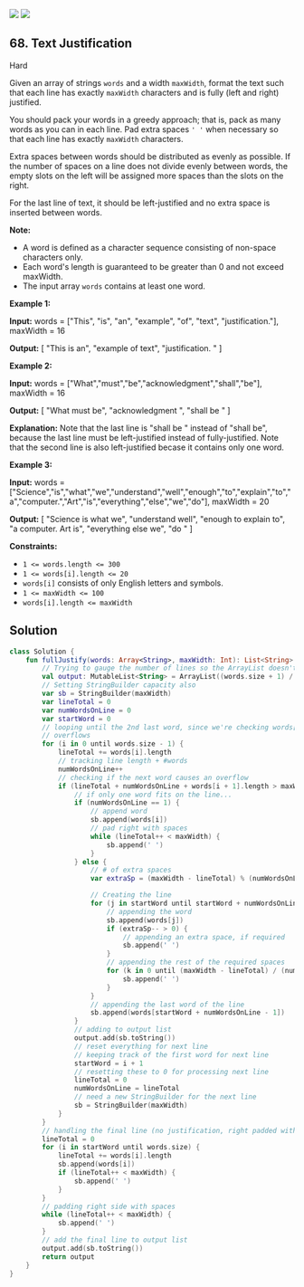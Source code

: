 [![](https://img.shields.io/github/stars/javadev/LeetCode-in-Kotlin?label=Stars&style=flat-square)](https://github.com/javadev/LeetCode-in-Kotlin)
[![](https://img.shields.io/github/forks/javadev/LeetCode-in-Kotlin?label=Fork%20me%20on%20GitHub%20&style=flat-square)](https://github.com/javadev/LeetCode-in-Kotlin/fork)

## 68\. Text Justification

Hard

Given an array of strings `words` and a width `maxWidth`, format the text such that each line has exactly `maxWidth` characters and is fully (left and right) justified.

You should pack your words in a greedy approach; that is, pack as many words as you can in each line. Pad extra spaces `' '` when necessary so that each line has exactly `maxWidth` characters.

Extra spaces between words should be distributed as evenly as possible. If the number of spaces on a line does not divide evenly between words, the empty slots on the left will be assigned more spaces than the slots on the right.

For the last line of text, it should be left-justified and no extra space is inserted between words.

**Note:**

*   A word is defined as a character sequence consisting of non-space characters only.
*   Each word's length is guaranteed to be greater than 0 and not exceed maxWidth.
*   The input array `words` contains at least one word.

**Example 1:**

**Input:** words = ["This", "is", "an", "example", "of", "text", "justification."], maxWidth = 16

**Output:** [ "This is an", "example of text", "justification. " ]

**Example 2:**

**Input:** words = ["What","must","be","acknowledgment","shall","be"], maxWidth = 16

**Output:** [ "What must be", "acknowledgment ", "shall be " ]

**Explanation:** Note that the last line is "shall be " instead of "shall be", because the last line must be left-justified instead of fully-justified. Note that the second line is also left-justified becase it contains only one word.

**Example 3:**

**Input:** words = ["Science","is","what","we","understand","well","enough","to","explain","to","a","computer.","Art","is","everything","else","we","do"], maxWidth = 20

**Output:** [ "Science is what we", "understand well", "enough to explain to", "a computer. Art is", "everything else we", "do " ]

**Constraints:**

*   `1 <= words.length <= 300`
*   `1 <= words[i].length <= 20`
*   `words[i]` consists of only English letters and symbols.
*   `1 <= maxWidth <= 100`
*   `words[i].length <= maxWidth`

## Solution

```kotlin
class Solution {
    fun fullJustify(words: Array<String>, maxWidth: Int): List<String> {
        // Trying to gauge the number of lines so the ArrayList doesn't need to resize
        val output: MutableList<String> = ArrayList((words.size + 1) / (1 + maxWidth / 7))
        // Setting StringBuilder capacity also
        var sb = StringBuilder(maxWidth)
        var lineTotal = 0
        var numWordsOnLine = 0
        var startWord = 0
        // looping until the 2nd last word, since we're checking words[i + 1] for
        // overflows
        for (i in 0 until words.size - 1) {
            lineTotal += words[i].length
            // tracking line length + #words
            numWordsOnLine++
            // checking if the next word causes an overflow
            if (lineTotal + numWordsOnLine + words[i + 1].length > maxWidth) {
                // if only one word fits on the line...
                if (numWordsOnLine == 1) {
                    // append word
                    sb.append(words[i])
                    // pad right with spaces
                    while (lineTotal++ < maxWidth) {
                        sb.append(' ')
                    }
                } else {
                    // # of extra spaces
                    var extraSp = (maxWidth - lineTotal) % (numWordsOnLine - 1)

                    // Creating the line
                    for (j in startWord until startWord + numWordsOnLine - 1) {
                        // appending the word
                        sb.append(words[j])
                        if (extraSp-- > 0) {
                            // appending an extra space, if required
                            sb.append(' ')
                        }
                        // appending the rest of the required spaces
                        for (k in 0 until (maxWidth - lineTotal) / (numWordsOnLine - 1)) {
                            sb.append(' ')
                        }
                    }
                    // appending the last word of the line
                    sb.append(words[startWord + numWordsOnLine - 1])
                }
                // adding to output list
                output.add(sb.toString())
                // reset everything for next line
                // keeping track of the first word for next line
                startWord = i + 1
                // resetting these to 0 for processing next line
                lineTotal = 0
                numWordsOnLine = lineTotal
                // need a new StringBuilder for the next line
                sb = StringBuilder(maxWidth)
            }
        }
        // handling the final line (no justification, right padded with spaces)
        lineTotal = 0
        for (i in startWord until words.size) {
            lineTotal += words[i].length
            sb.append(words[i])
            if (lineTotal++ < maxWidth) {
                sb.append(' ')
            }
        }
        // padding right side with spaces
        while (lineTotal++ < maxWidth) {
            sb.append(' ')
        }
        // add the final line to output list
        output.add(sb.toString())
        return output
    }
}
```